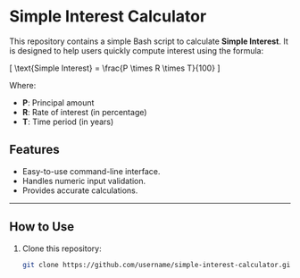 # Simple Interest Calculator

This repository contains a simple Bash script to calculate **Simple Interest**. It is designed to help users quickly compute interest using the formula:

\[
\text{Simple Interest} = \frac{P \times R \times T}{100}
\]

Where:  
- **P**: Principal amount  
- **R**: Rate of interest (in percentage)  
- **T**: Time period (in years)  

## Features

- Easy-to-use command-line interface.
- Handles numeric input validation.
- Provides accurate calculations.

---

## How to Use

1. Clone this repository:  
   ```bash
   git clone https://github.com/username/simple-interest-calculator.git
